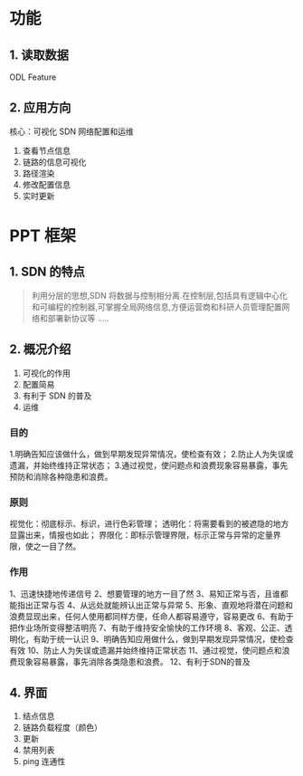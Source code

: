 # 功能
## 1. 读取数据
ODL Feature
## 2. 应用方向
核心：可视化 SDN 网络配置和运维
1. 查看节点信息
1. 链路的信息可视化
1. 路径渲染
1. 修改配置信息
1. 实时更新

# PPT 框架
## 1. SDN 的特点
> 利用分层的思想,SDN 将数据与控制相分离.在控制层,包括具有逻辑中心化和可编程的控制器,可掌握全局网络信息,方便运营商和科研人员管理配置网络和部署新协议等
.....
## 2. 概况介绍
1. 可视化的作用
  1. 配置简易
  1. 有利于 SDN 的普及
  1. 运维
  
### 目的  
  1.明确告知应该做什么，做到早期发现异常情况，使检查有效；
  2.防止人为失误或遗漏，并始终维持正常状态；
  3.通过视觉，使问题点和浪费现象容易暴露，事先预防和消除各种隐患和浪费。
  
### 原则
  视觉化：彻底标示、标识，进行色彩管理；
  透明化：将需要看到的被遮隐的地方显露出来，情报也如此；
  界限化：即标示管理界限，标示正常与异常的定量界限，使之一目了然。
  
### 作用  
  1、迅速快捷地传递信号
  2、想要管理的地方一目了然
  3、易知正常与否，且谁都能指出正常与否
  4、从远处就能辨认出正常与异常
  5、形象、直观地将潜在问题和浪费显现出来，任何人使用都同样方便，任命人都容易遵守，容易更改
  6、有助于把作业场所变得整洁明亮
  7、有助于维持安全愉快的工作环境
  8、客观、公正、透明化，有助于统一认识
  9、明确告知应用做什么，做到早期发现异常情况，使检查有效
  10、防止人为失误或遗漏并始终维持正常状态
  11、通过视觉，使问题点和浪费现象容易暴露，事先消除各类隐患和浪费。
  12、有利于SDN的普及
  
## 4. 界面
1. 结点信息
1. 链路负载程度（颜色）
1. 更新
1. 禁用列表
1. ping 连通性
